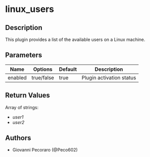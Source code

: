 # linux_users

## Description
This plugin provides a list of the available users on a Linux machine.

## Parameters
| Name | Options | Default | Description |
| ---- | ------- | ------- | ----------- |
| enabled | true/false | true | Plugin activation status |

## Return Values
Array of strings:

- *user1*
- *user2*

## Authors
- Giovanni Pecoraro (@Peco602)